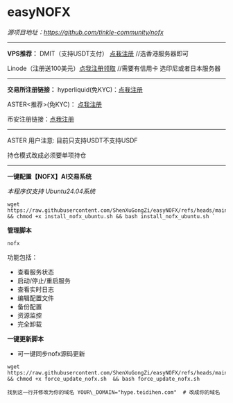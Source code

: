 # easyNOFX

*源项目地址：https://github.com/tinkle-community/nofx*

---

**VPS推荐：**
DMIT（支持USDT支付） [点我注册](https://https://www.dmit.io/aff.php?aff=14244)  //选香港服务器即可

Linode（注册送100美元）[点我注册领取](https://https://www.linode.com/lp/refer/?r=1e3ab5787e6535408abb5b4a02e6e96801cf325b)  //需要有信用卡 选印尼或者日本服务器

---

**交易所注册链接：**
hyperliquid(免KYC)：[点我注册](https://https://app.hyperliquid.xyz/join/HANGZAI)

ASTER<推荐>(免KYC)： [点我注册](https://https://www.asterdex.com/zh-CN/referral/961369)

币安注册链接：[点我注册](https://https://www.binance.com/referral/earn-together/refer2earn-usdc/claim?hl=zh-CN&ref=GRO_28502_YXCTX&utm_source=default)

---

ASTER 用户注意:
目前只支持USDT不支持USDF

持仓模式改成必须要单项持仓

---

**一键配置【NOFX】AI交易系统**

*本程序仅支持 Ubuntu24.04系统*

```
wget https://raw.githubusercontent.com/ShenXuGongZi/easyNOFX/refs/heads/main/install_nofx_ubuntu.sh  && chmod +x install_nofx_ubuntu.sh && bash install_nofx_ubuntu.sh `
```

**管理脚本**

```
nofx
```

功能包括：

* 查看服务状态
* 启动/停止/重启服务
* 查看实时日志
* 编辑配置文件
* 备份配置
* 资源监控
* 完全卸载

**一键更新脚本**

* 可一键同步nofx源码更新

```
wget https://raw.githubusercontent.com/ShenXuGongZi/easyNOFX/refs/heads/main/force_update_nofx.sh && chmod +x force_update_nofx.sh  && bash force_update_nofx.sh
```

`找到这一行并修改为你的域名 YOUR\_DOMAIN="hype.teidihen.com"  # 改成你的域名`
